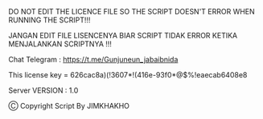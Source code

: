 DO NOT EDIT THE LICENCE FILE SO THE SCRIPT DOESN'T ERROR WHEN RUNNING THE SCRIPT!!!

JANGAN EDIT FILE LISENCENYA BIAR SCRIPT TIDAK ERROR KETIKA MENJALANKAN SCRIPTNYA !!!

Chat Telegram  : https://t.me/Gunjuneun_jabaibnida


This license key = 626cac8a)($!3607*%^$!(416e-93f0*@$%!eaecab6408e8

Server VERSION : 1.0

Ⓒ Copyright Script By JIMKHAKHO
